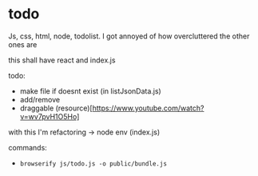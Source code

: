 # todo
Js, css, html, node, todolist. I got annoyed of how overcluttered the other ones are

this shall have react and index.js

todo:
- make file if doesnt exist (in listJsonData.js)
- add/remove
- draggable (resource)[https://www.youtube.com/watch?v=wv7pvH1O5Ho]


with this I'm refactoring -> node env (index.js)


commands:
- `browserify js/todo.js -o public/bundle.js` 